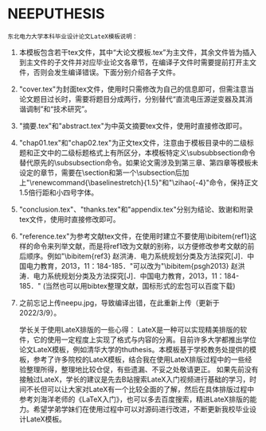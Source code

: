 # NEEPUTHESIS
	东北电力大学本科毕业设计论文LateX模板说明：
1. 本模板包含若干tex文件，其中“大论文模板.tex”为主文件，其余文件皆为插入到主文件的子文件并对应毕业论文各章节，在编译子文件时需要提前打开主文件，否则会发生编译错误。下面分别介绍各子文件。
2. "cover.tex"为封面tex文件，使用时只需修改为自己的信息即可，但需注意当论文题目过长时，需要将题目分成两行，分别替代“直流电压源逆变器及其消谐调制”和“技术研究”。
3. "摘要.tex"和"abstract.tex"为中英文摘要tex文件，使用时直接修改即可。
4. "chap01.tex"和"chap02.tex"为正文tex文件，注意由于模板目录中的二级标题和正文中的二级标题格式上有所区分，本模板特定义\subsubbsection命令替代原先的\subsubsection命令。如果论文需涉及到第三章、第四章等模板未设定的章节，需要在\section和第一个\subsection后加上"\renewcommand{\baselinestretch}{1.5}"和"\zihao{-4}"命令，保持正文1.5倍行距和小四号字体。
5. "conclusion.tex"、"thanks.tex"和"appendix.tex"分别为结论、致谢和附录tex文件，使用时直接修改即可。
6. "reference.tex"为参考文献tex文件，在使用时建立不要使用\bibitem{ref1}这样的命令来列举文献，而是将ref1改为文献的别称，以方便修改参考文献的前后顺序。例如"\bibitem{ref3} 赵洪涛．电力系统规划分类及方法探究[J]．中国电力教育，2013，11：184-185．"可以改为"\bibitem{psgh2013} 赵洪涛．电力系统规划分类及方法探究[J]．中国电力教育，2013，11：184-185．"
(当然也可以用bibtex整理文献，国标形式的宏包可以百度下载)
7. 之前忘记上传neepu.jpg，导致编译出错，在此重新上传（更新于2022/3/9）。

	学长关于使用LateX排版的一些心得：
	LateX是一种可以实现精美排版的软件，它的使用一定程度上实现了格式与内容的分离。目前许多大学都推出学位论文LateX模板，例如清华大学的thuthesis。本模板基于学校教务处提供的模板，参考了许多院校的LateX模板，结合我在使用LateX排版过程中的一些经验整理所得，整理地比较仓促，有些遗漏、不妥之处敬请更正。
	如果先前没有接触过LateX，学长的建议是先去B站搜索LateX入门视频进行基础的学习，时间不长但可以让大家对LateX有一个比较全面的了解，然后在具体排版过程中参考刘海洋老师的《LaTeX入门》，也可以多去百度搜索，精进LateX排版的能力。希望学弟学妹们在使用过程中可以对源码进行改进，不断更新我校毕业设计LateX模板。
								                                                                                                                  
